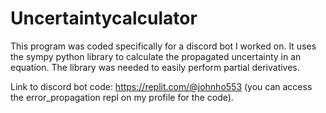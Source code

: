 # Uncertaintycalculator

This program was coded specifically for a discord bot I worked on. It uses the sympy python library to calculate the propagated uncertainty
in an equation. The library was needed to easily perform partial derivatives.

Link to discord bot code: https://replit.com/@johnho553 (you can access the error_propagation repl on my profile for the code).
